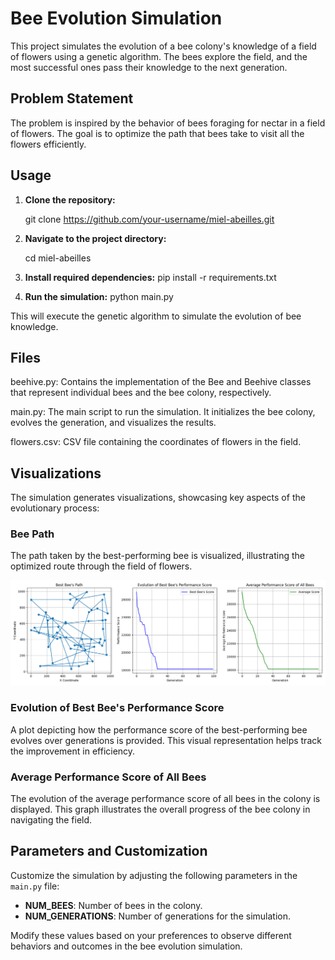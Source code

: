 # Bee Evolution Simulation

This project simulates the evolution of a bee colony's knowledge of a field of flowers using a genetic algorithm. The bees explore the field, and the most successful ones pass their knowledge to the next generation.

## Problem Statement

The problem is inspired by the behavior of bees foraging for nectar in a field of flowers. The goal is to optimize the path that bees take to visit all the flowers efficiently.

## Usage

1. **Clone the repository:**

   git clone https://github.com/your-username/miel-abeilles.git

2. **Navigate to the project directory:**

   cd miel-abeilles

3. **Install required dependencies:**
    pip install -r requirements.txt

4. **Run the simulation:**
    python main.py

This will execute the genetic algorithm to simulate the evolution of bee knowledge.

## Files
beehive.py: Contains the implementation of the Bee and Beehive classes that represent individual bees and the bee colony, respectively.

main.py: The main script to run the simulation. It initializes the bee colony, evolves the generation, and visualizes the results.

flowers.csv: CSV file containing the coordinates of flowers in the field.

## Visualizations

The simulation generates visualizations, showcasing key aspects of the evolutionary process:

### Bee Path

The path taken by the best-performing bee is visualized, illustrating the optimized route through the field of flowers.

![Bee Path Visualization](bee_path_visualization.png)

### Evolution of Best Bee's Performance Score

A plot depicting how the performance score of the best-performing bee evolves over generations is provided. This visual representation helps track the improvement in efficiency.

### Average Performance Score of All Bees

The evolution of the average performance score of all bees in the colony is displayed. This graph illustrates the overall progress of the bee colony in navigating the field.



## Parameters and Customization

Customize the simulation by adjusting the following parameters in the `main.py` file:

- **NUM_BEES**: Number of bees in the colony.
- **NUM_GENERATIONS**: Number of generations for the simulation.

Modify these values based on your preferences to observe different behaviors and outcomes in the bee evolution simulation.



